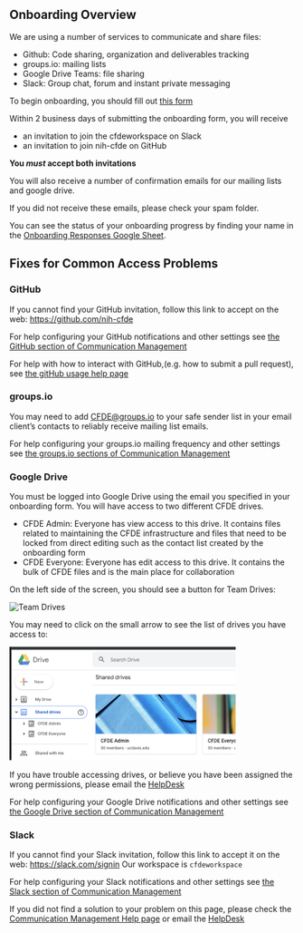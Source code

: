 ## Onboarding Overview

We are using a number of services to communicate and share files:
  - Github: Code sharing, organization and deliverables tracking
  - groups.io: mailing lists
  - Google Drive Teams: file sharing
  - Slack: Group chat, forum and instant private messaging
  
  
To begin onboarding, you should fill out [this form](https://forms.gle/wsBAYevSQNVfG5eF9)

Within 2 business days of submitting the onboarding form, you will receive 
- an invitation to join the cfdeworkspace on Slack
- an invitation to join nih-cfde on GitHub

**You *must* accept both invitations**

You will also receive a number of confirmation emails for our mailing lists and google drive.

If you did not receive these emails, please check your spam folder. 

You can see the status of your onboarding progress by finding your name in the [Onboarding Responses Google Sheet](https://docs.google.com/spreadsheets/d/16JcTqlkCRPqrSnykqshrVM2XLf_3HJJiPpAb7qBaOug/edit?usp=sharing).

## Fixes for Common Access Problems

### GitHub
If you cannot find your GitHub invitation, follow this link to accept on the web: https://github.com/nih-cfde

For help configuring your GitHub notifications and other settings see [the GitHub section of Communication Management](https://github.com/nih-cfde/organization/blob/master/CommunicationManagementHelp.md#github-help)

For help with how to interact with GitHub,(e.g. how to submit a pull request), see [the gitHub usage help page](https://github.com/nih-cfde/organization/blob/master/GitHubUsage.md)

### groups.io
You may need to add CFDE@groups.io to your safe sender list in your email client’s contacts
to reliably receive mailing list emails.

For help configuring your groups.io mailing frequency and other settings see [the groups.io sections of Communication Management](https://github.com/nih-cfde/organization/blob/master/CommunicationManagementHelp.md#groupsio-help)

### Google Drive
You must be logged into Google Drive using the email you specified in your onboarding form. 
You will have access to two different CFDE drives.
 - CFDE Admin: Everyone has view access to this drive. It contains files related to maintaining 
 the CFDE infrastructure and files that need to be locked from direct editing such as the contact
 list created by the onboarding form
 - CFDE Everyone: Everyone has edit access to this drive. It contains the bulk of CFDE files and
 is the main place for collaboration
 
On the left side of the screen, you should see a button for Team Drives:

<img src="/images/teamdrive1.png" alt="Team Drives" width="400"/>

You may need to click on the small arrow to see the list of drives you have access to:

<img src="/images/teamdrive2.png" alt="Show Team Drives" width="400"/>

If you have trouble accessing drives, or believe you have been assigned the wrong permissions,
please email the [HelpDesk](mailto:autohelp+int+851+6545985337373134556@CFDE.groups.io)

For help configuring your Google Drive notifications and other settings see [the Google Drive section of Communication Management](https://github.com/nih-cfde/organization/blob/master/CommunicationManagementHelp.md#google-drive-help)


### Slack
If you cannot find your Slack invitation, follow this link to accept it on the web: https://slack.com/signin 
Our workspace is `cfdeworkspace`

For help configuring your Slack notifications and other settings see [the Slack section of Communication Management](https://github.com/nih-cfde/organization/blob/master/CommunicationManagementHelp.md#slack-help)


If you did not find a solution to your problem on this page, please check the [Communication Management Help page](./CommunicationManagementHelp.md) or email the [HelpDesk](mailto:autohelp+int+851+6545985337373134556@CFDE.groups.io)
